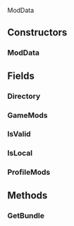 <p class="title">ModData</p>

## Constructors


### ModData

<div><Declaration modifier="internal" content=" <span>&lt;span class=&quot;method&quot;&gt;ModData&lt;/span&gt;(&lt;span class=&quot;param&quot;&gt;string&lt;/span&gt; directory, &lt;span class=&quot;param&quot;&gt;IndustrialValley.Mod.ModConfig&lt;/span&gt; config, &lt;span class=&quot;param&quot;&gt;bool&lt;/span&gt; isValid, &lt;span class=&quot;param&quot;&gt;bool&lt;/span&gt; isLocal, &lt;span class=&quot;param&quot;&gt;List&amp;lt;&lt;a href=&quot;#/api/IndustrialValley.Mod/GameMod&quot; title=&quot;GameMod&quot; class=&quot;inherit-link&quot;&gt;GameMod&lt;/a&gt;&amp;gt;&lt;/span&gt; gameMods, &lt;span class=&quot;param&quot;&gt;List&amp;lt;&lt;a href=&quot;#/api/IndustrialValley.Mod/ProfileMod&quot; title=&quot;ProfileMod&quot; class=&quot;inherit-link&quot;&gt;ProfileMod&lt;/a&gt;&amp;gt;&lt;/span&gt; profileMods)</span>"></Declaration></div>

## Fields

### Directory

<div><Declaration modifier="public string" content=" <span>&lt;span class=&quot;field&quot;&gt;Directory&lt;/span&gt;</span>"></Declaration></div>

### GameMods

<div><Declaration modifier="public List&amp;lt;&lt;a href=&quot;#/api/IndustrialValley.Mod/GameMod&quot; title=&quot;GameMod&quot; class=&quot;inherit-link&quot;&gt;GameMod&lt;/a&gt;&amp;gt;" content=" <span>&lt;span class=&quot;field&quot;&gt;GameMods&lt;/span&gt;</span>"></Declaration></div>

### IsValid

<div><Declaration modifier="public bool" content=" <span>&lt;span class=&quot;field&quot;&gt;IsValid&lt;/span&gt;</span>"></Declaration></div>

### IsLocal

<div><Declaration modifier="public bool" content=" <span>&lt;span class=&quot;field&quot;&gt;IsLocal&lt;/span&gt;</span>"></Declaration></div>

### ProfileMods

<div><Declaration modifier="public List&amp;lt;&lt;a href=&quot;#/api/IndustrialValley.Mod/ProfileMod&quot; title=&quot;ProfileMod&quot; class=&quot;inherit-link&quot;&gt;ProfileMod&lt;/a&gt;&amp;gt;" content=" <span>&lt;span class=&quot;field&quot;&gt;ProfileMods&lt;/span&gt;</span>"></Declaration></div>

## Methods

### GetBundle

<div><Declaration modifier="public static &lt;a href=&quot;https://docs.unity3d.com/6000.1/Documentation/ScriptReference/AssetBundle.html&quot; title=&quot;AssetBundle&quot; class=&quot;inherit-link&quot;&gt;AssetBundle&lt;/a&gt;" content=" <span>&lt;span class=&quot;method&quot;&gt;GetBundle&lt;/span&gt;(&lt;span class=&quot;param&quot;&gt;string&lt;/span&gt; modName, &lt;span class=&quot;param&quot;&gt;string&lt;/span&gt; path)</span>"></Declaration></div>
